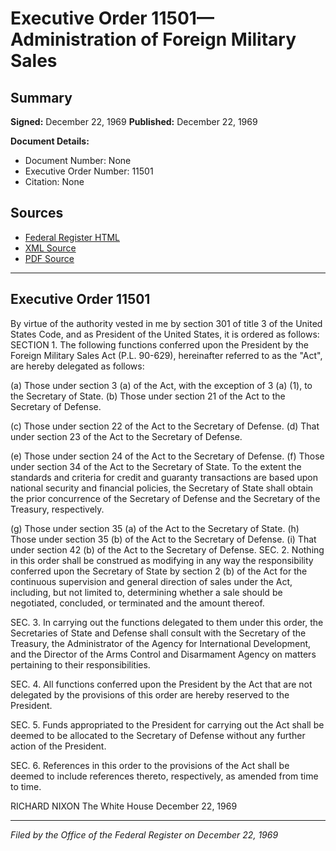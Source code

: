 # Executive Order 11501—Administration of Foreign Military Sales

## Summary

**Signed:** December 22, 1969
**Published:** December 22, 1969

**Document Details:**
- Document Number: None
- Executive Order Number: 11501
- Citation: None

## Sources
- [Federal Register HTML](https://www.presidency.ucsb.edu/documents/executive-order-11501-administration-foreign-military-sales)
- [XML Source](None)
- [PDF Source](None)

---

## Executive Order 11501

By virtue of the authority vested in me by section 301 of title 3 of the United States Code, and as President of the United States, it is ordered as follows:
SECTION 1. The following functions conferred upon the President by the Foreign Military Sales Act (P.L. 90-629), hereinafter referred to as the "Act", are hereby delegated as follows:

(a) Those under section 3 (a) of the Act, with the exception of 3 (a) (1), to the Secretary of State.
(b) Those under section 21 of the Act to the Secretary of Defense.

(c) Those under section 22 of the Act to the Secretary of Defense.
(d) That under section 23 of the Act to the Secretary of Defense.

(e) Those under section 24 of the Act to the Secretary of Defense.
(f) Those under section 34 of the Act to the Secretary of State. To the extent the standards and criteria for credit and guaranty transactions are based upon national security and financial policies, the Secretary of State shall obtain the prior concurrence of the Secretary of Defense and the Secretary of the Treasury, respectively.

(g) Those under section 35 (a) of the Act to the Secretary of State.
(h) Those under section 35 (b) of the Act to the Secretary of Defense.
    (i) That under section 42 (b) of the Act to the Secretary of Defense.
SEC. 2. Nothing in this order shall be construed as modifying in any way the responsibility conferred upon the Secretary of State by section 2 (b) of the Act for the continuous supervision and general direction of sales under the Act, including, but not limited to, determining whether a sale should be negotiated, concluded, or terminated and the amount thereof.

SEC. 3. In carrying out the functions delegated to them under this order, the Secretaries of State and Defense shall consult with the Secretary of the Treasury, the Administrator of the Agency for International Development, and the Director of the Arms Control and Disarmament Agency on matters pertaining to their responsibilities.

SEC. 4. All functions conferred upon the President by the Act that are not delegated by the provisions of this order are hereby reserved to the President.

SEC. 5. Funds appropriated to the President for carrying out the Act shall be deemed to be allocated to the Secretary of Defense without any further action of the President.

SEC. 6. References in this order to the provisions of the Act shall be deemed to include references thereto, respectively, as amended from time to time.

RICHARD NIXON
The White House
December 22, 1969

---

*Filed by the Office of the Federal Register on December 22, 1969*
